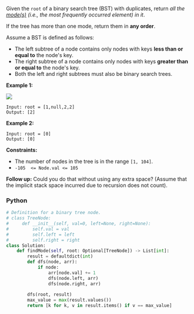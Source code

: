 Given the  `root`  of a binary search tree (BST) with duplicates, return  _all the  [mode(s)](https://en.wikipedia.org/wiki/Mode_(statistics))  (i.e., the most frequently occurred element) in it_.

If the tree has more than one mode, return them in  **any order**.

Assume a BST is defined as follows:

-   The left subtree of a node contains only nodes with keys  **less than or equal to**  the node's key.
-   The right subtree of a node contains only nodes with keys  **greater than or equal to**  the node's key.
-   Both the left and right subtrees must also be binary search trees.

**Example 1:**

![](https://assets.leetcode.com/uploads/2021/03/11/mode-tree.jpg)
```
Input: root = [1,null,2,2]
Output: [2]
```

**Example 2:**
```
Input: root = [0]
Output: [0]
```

**Constraints:**

-   The number of nodes in the tree is in the range  `[1, 104]`.
-   `-105  <= Node.val <= 105`

**Follow up:** Could you do that without using any extra space? (Assume that the implicit stack space incurred due to recursion does not count).


### Python
```python
# Definition for a binary tree node.
# class TreeNode:
#     def __init__(self, val=0, left=None, right=None):
#         self.val = val
#         self.left = left
#         self.right = right
class Solution:
    def findMode(self, root: Optional[TreeNode]) -> List[int]:
        result = defaultdict(int)
        def dfs(node, arr):
            if node:
                arr[node.val] += 1
                dfs(node.left, arr)
                dfs(node.right, arr)
        
        dfs(root, result)
        max_value = max(result.values())
        return [k for k, v in result.items() if v == max_value]
```